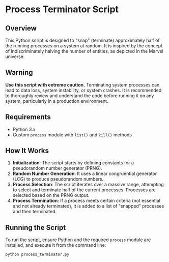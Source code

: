 # Process Terminator Script

## Overview
This Python script is designed to "snap" (terminate) approximately half of the running processes on a system at random. It is inspired by the concept of indiscriminately halving the number of entities, as depicted in the Marvel universe.

## Warning
**Use this script with extreme caution.** Terminating system processes can lead to data loss, system instability, or system crashes. It is recommended to thoroughly review and understand the code before running it on any system, particularly in a production environment.

## Requirements
- Python 3.x
- Custom `process` module with `list()` and `kill()` methods

## How It Works
1. **Initialization**: The script starts by defining constants for a pseudorandom number generator (PRNG).
2. **Random Number Generation**: It uses a linear congruential generator (LCG) to produce pseudorandom numbers.
3. **Process Selection**: The script iterates over a massive range, attempting to select and terminate half of the current processes. Processes are selected based on the PRNG output.
4. **Process Termination**: If a process meets certain criteria (not essential and not already terminated), it is added to a list of "snapped" processes and then terminated.

## Running the Script
To run the script, ensure Python and the required `process` module are installed, and execute it from the command line:
```bash
python process_terminator.py
